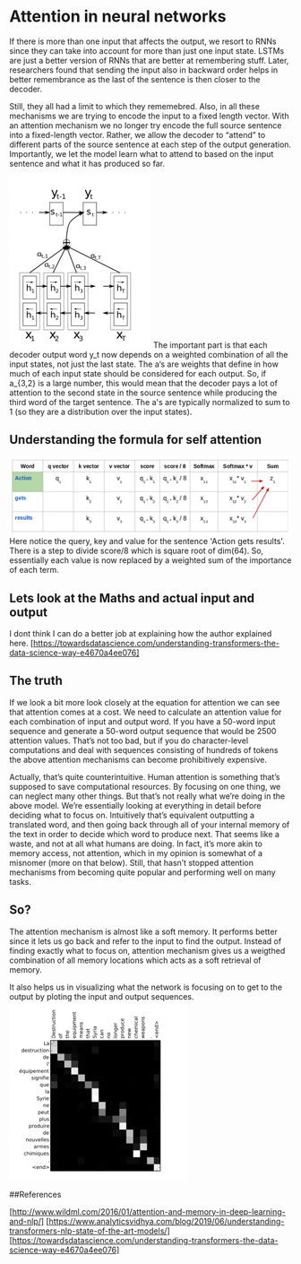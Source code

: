 # Attention in neural networks
If there is more than one input that affects the output, we resort to RNNs since they can take into account for more than just one input state. LSTMs are just a better version of RNNs that are better at remembering stuff. Later, researchers found that sending the input also in backward order helps in better remembrance as the last of the sentence is then closer to the decoder.

Still, they all had a limit to which they rememebred. Also, in all these mechanisms we are trying to encode the input to a fixed length vector. With an attention mechanism we no longer try encode the full source sentence into a fixed-length vector. Rather, we allow the decoder to “attend” to different parts of the source sentence at each step of the output generation. Importantly, we let the model learn what to attend to based on the input sentence and what it has produced so far.

![alt text](https://github.com/kritiagg/research-papers/blob/master/img/attention/attention.PNG)
The important part is that each decoder output word y_t now depends on a weighted combination of all the input states, not just the last state. The a‘s are weights that define in how much of each input state should be considered for each output. So, if a_{3,2} is a large number, this would mean that the decoder pays a lot of attention to the second state in the source sentence while producing the third word of the target sentence. The a's are typically normalized to sum to 1 (so they are a distribution over the input states).

## Understanding the formula for self attention
![image](https://github.com/kritiagg/research-papers/blob/master/img/attention/attention_diag.PNG)
Here notice the query, key and value for the sentence 'Action gets results'. There is a step to divide score/8 which is square root of dim(64). So, essentially each value is now replaced by a weighted sum of the importance of each term. 

## Lets look at the Maths and actual input and output
I dont think I can do a better job at explaining how the author explained here.
[https://towardsdatascience.com/understanding-transformers-the-data-science-way-e4670a4ee076]

## The truth
If we look a bit more look closely at the equation for attention we can see that attention comes at a cost. We need to calculate an attention value for each combination of input and output word. If you have a 50-word input sequence and generate a 50-word output sequence that would be 2500 attention values. That’s not too bad, but if you do character-level computations and deal with sequences consisting of hundreds of tokens the above attention mechanisms can become prohibitively expensive.

Actually, that’s quite counterintuitive. Human attention is something that’s supposed to save computational resources. By focusing on one thing, we can neglect many other things. But that’s not really what we’re doing in the above model. We’re essentially looking at everything in detail before deciding what to focus on. Intuitively that’s equivalent outputting a translated word, and then going back through all of your internal memory of the text in order to decide which word to produce next. That seems like a waste, and not at all what humans are doing. In fact, it’s more akin to memory access, not attention, which in my opinion is somewhat of a misnomer (more on that below). Still, that hasn’t stopped attention mechanisms from becoming quite popular and performing well on many tasks.

## So?

The attention mechanism is almost like a soft memory. It performs better since it lets us go back and refer to the input to find the output. Instead of finding exactly what to focus on, attention mechanism gives us a weigthed combination of all memory locations which acts as a soft retrieval of memory.

It also helps us in visualizing what the network is focusing on to get to the output by ploting the input and output sequences.
![alt text](https://github.com/kritiagg/research-papers/blob/master/img/attention/attend2.PNG)

##References

[http://www.wildml.com/2016/01/attention-and-memory-in-deep-learning-and-nlp/]
[https://www.analyticsvidhya.com/blog/2019/06/understanding-transformers-nlp-state-of-the-art-models/]
[https://towardsdatascience.com/understanding-transformers-the-data-science-way-e4670a4ee076]
